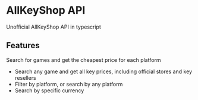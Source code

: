# AllKeyShop API
Unofficial AllKeyShop API in typescript

## Features
Search for games and get the cheapest price for each platform

* Search any game and get all key prices, including official stores and key resellers
* Filter by platform, or search by any platform
* Search by specific currency